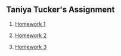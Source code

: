 ## Taniya Tucker's Assignment

1. [Homework 1](./homework-1)

2. [Homework 2](./homework-2) 

3. [Homework 3](./homework-3)
